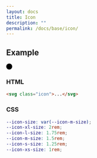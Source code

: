 ```yaml
---
layout: docs
title: Icon
description: ""
permalink: /docs/base/icon/
---
```


## Example

<div>
  <svg class="icon" xmlns="http://www.w3.org/2000/svg" width="16" height="16" viewBox="0 0 16 16">
    <circle cx="8" cy="8" r="8"/>
  </svg>
</div>

### HTML

```html
<svg class="icon">...</svg>
```

### CSS

```scss
--icon-size: var(--icon-m-size);
--icon-xl-size: 2rem;
--icon-l-size: 1.75rem;
--icon-m-size: 1.5rem;
--icon-s-size: 1.25rem;
--icon-xs-size: 1rem;
```
